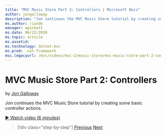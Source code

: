 ```yaml
---
title: "MVC Music Store Part 2: Controllers | Microsoft Docs"
author: jongalloway
description: "Jon continues the MVC Music Store tutorial by creating some basic controller actions."
ms.author: riande
manager: wpickett
ms.date: 06/22/2010
ms.topic: article
ms.assetid: 
ms.technology: dotnet-mvc
ms.prod: .net-framework
msc.legacyurl: /mvc/videos/mvc-2/music-store/mvc-music-store-part-2-controllers
---
```

MVC Music Store Part 2: Controllers
====================
by [Jon Galloway](https://github.com/jongalloway)

Jon continues the MVC Music Store tutorial by creating some basic controller actions.

[&#9654; Watch video (6 minutes)](https://channel9.msdn.com/Blogs/ASP-NET-Site-Videos/mvc-music-store-part-2-controllers)

>[!div class="step-by-step"]
[Previous](mvc-music-store-part-1-intro-tools-and-project-structure.md)
[Next](mvc-music-store-part-3-views-and-viewmodels.md)